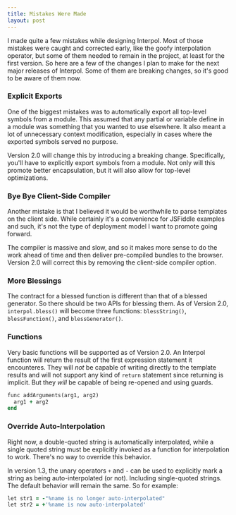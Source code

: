 ```yaml
---
title: Mistakes Were Made
layout: post
---
```

I made quite a few mistakes while designing Interpol.  Most of those mistakes were caught and corrected early, like the goofy interpolation operator, but some of them needed to remain in the project, at least for the first version.  So here are a few of the changes I plan to make for the next major releases of Interpol.  Some of them are breaking changes, so it's good to be aware of them now.

### Explicit Exports
One of the biggest mistakes was to automatically export all top-level symbols from a module.  This assumed that any partial or variable define in a module was something that you wanted to use elsewhere.  It also meant a lot of unnecessary context modification, especially in cases where the exported symbols served no purpose.

Version 2.0 will change this by introducing a breaking change.  Specifically, you'll have to explicitly export symbols from a module.  Not only will this promote better encapsulation, but it will also allow for top-level optimizations.

### Bye Bye Client-Side Compiler
Another mistake is that I believed it would be worthwhile to parse templates on the client side.  While certainly it's a convenience for JSFiddle examples and such, it's not the type of deployment model I want to promote going forward.

The compiler is massive and slow, and so it makes more sense to do the work ahead of time and then deliver pre-compiled bundles to the browser.  Version 2.0 will correct this by removing the client-side compiler option.

### More Blessings
The contract for a blessed function is different than that of a blessed generator.  So there should be two APIs for blessing them.  As of Version 2.0, `interpol.bless()` will become three functions:  `blessString()`, `blessFunction()`, and `blessGenerator()`.

### Functions
Very basic functions will be supported as of Version 2.0.  An Interpol function will return the result of the first expression statement it encounteres.  They will *not* be capable of writing directly to the template results and will not support any kind of `return` statement since returning is implicit.  But they *will* be capable of being re-opened and using guards.

```ruby
func addArguments(arg1, arg2)
  arg1 + arg2
end
```

### Override Auto-Interpolation
Right now, a double-quoted string is automatically interpolated, while a single quoted string must be explicitly invoked as a function for interpolation to work.  There's no way to override this behavior.

In version 1.3, the unary operators `+` and `-` can be used to explicitly mark a string as being auto-interpolated (or not).  Including single-quoted strings.  The default behavior will remain the same.  So for example:

```ruby
let str1 = -"%name is no longer auto-interpolated"
let str2 = +'%name is now auto-interpolated'
```
